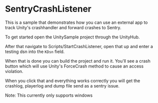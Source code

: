 # SentryCrashListener

This is a sample that demonstrates how you can use an external app to track Unity's crashhandler and forward crashes to Sentry.

To get started open the UnitySample project through the UnityHub.

After that navigate to Scripts/StartCrashListener, open that up and enter a testing dsn into the ```KDsn``` field.

When that is done you can build the project and run it.
You'll see a crash button which will use Unity's ForceCrash method to cause an access violation.

When you click that and everything works correctly you will get the crashlog, playerlog and dump file send as a sentry issue.

Note:
This currently only supports windows 
